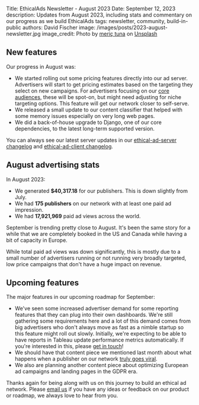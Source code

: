 Title: EthicalAds Newsletter - August 2023
Date: September 12, 2023
description: Updates from August 2023, including stats and commentary on our progress as we build EthicalAds
tags: newsletter, community, build-in-public
authors: David Fischer
image: /images/posts/2023-august-newsletter.jpg
image_credit: <span>Photo by <a href="https://unsplash.com/@tunagraphy?utm_source=unsplash&utm_medium=referral&utm_content=creditCopyText">meriç tuna</a> on <a href="https://unsplash.com/photos/znT5MmTjASY?utm_source=unsplash&utm_medium=referral&utm_content=creditCopyText">Unsplash</a></span>



## New features

Our progress in August was:

* We started rolling out some pricing features directly into our ad server.
  Advertisers will start to get pricing estimates based on the targeting they select
  on new campaigns. For advertisers focusing on our [core audiences]({filename}../pages/advertisers.md#audiences),
  these will be spot-on, but might need adjusting for niche targeting options.
  This feature will get our network closer to self-serve.
* We released a small update to our content classifier
  that helped with some memory issues especially on very long web pages.
* We did a back-of-house upgrade to Django, one of our core dependencies,
  to the latest long-term supported version.

You can always see our latest server updates in our
[ethical-ad-server changelog](https://ethical-ad-server.readthedocs.io/en/latest/developer/changelog.html)
and [ethical-ad-client changelog](https://ethical-ad-client.readthedocs.io/en/latest/changelog.html).


## August advertising stats

[comment]: https://server.ethicalads.io/publisher/all/report/?start_date=2023-08-01&end_date=2023-08-31

In August 2023:

* We generated **$40,317.18** for our publishers. This is down slightly from July.
* We had **175 publishers** on our network with at least one paid ad impression.
* We had **17,921,969** paid ad views across the world.

September is trending pretty close to August.
It's been the same story for a while that we are completely booked in the US and Canada
while having a bit of capacity in Europe.

While total paid ad views was down significantly,
this is mostly due to a small number of advertisers running or not running
very broadly targeted, low price campaigns that don't have a huge impact on revenue.


## Upcoming features

The major features in our upcoming roadmap for September:

* We've seen some increased advertiser demand for some reporting features
  that they can plug into their own dashboards.
  We're still gathering some requirements here and a lot of this demand
  comes from big advertisers who don't always move as fast as a nimble startup
  so this feature might roll out slowly.
  Initially, we're expecting to be able to have reports in Tableau
  update performance metrics automatically.
  If you're interested in this, please [get in touch]({filename}../pages/contact.md)!
* We should have that content piece we mentioned last month about what happens
  when a publisher on our network [truly goes viral](https://twitter.com/ethicaladsio/status/1626239820891832327).
* We also are planning another content piece about optimizing European ad campaigns
  and landing pages in the GDPR era.


Thanks again for being along with us on this journey to build an ethical ad network.
Please [email us](mailto:ads@ethicalads.io) if you have any ideas or feedback on our product or roadmap,
we always love to hear from you.
